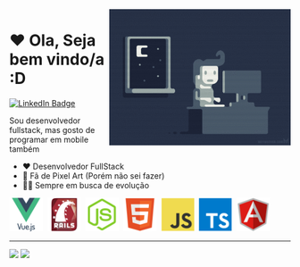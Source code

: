 <img src = "programming.gif" width = "325px" align = "right">

# ❤ Ola, Seja bem vindo/a :D
  <div id="badges">
  <a href = "https://www.linkedin.com/in/jean-rolim-de-amorim-38599a190/">
    <img src="https://img.shields.io/badge/LinkedIn-blue?style=for-the-badge&logo=linkedin&logoColor=white" alt="LinkedIn Badge"/>
  </a>
</div>

Sou desenvolvedor fullstack, mas gosto de programar em mobile também

- ❤ Desenvolvedor FullStack
- 💙 Fã de Pixel Art (Porém não sei fazer)
- 👩‍💻 Sempre em busca de evolução

<div>
  <img src="https://github.com/devicons/devicon/blob/master/icons/vuejs/vuejs-original-wordmark.svg" title="VueJs" alt="VueJs" width="60" height="60"/>&nbsp;
  <img src="https://github.com/devicons/devicon/blob/master/icons/rails/rails-original-wordmark.svg" title="Rails" alt="Rails" width="60" height="60"/>&nbsp;
  <img src="https://github.com/devicons/devicon/blob/master/icons/nodejs/nodejs-original.svg" title="NodeJs" alt="NodeJs" width="60" height="60"/>&nbsp;
  <img src="https://github.com/devicons/devicon/blob/master/icons/html5/html5-original.svg" title="HTML5" alt="HTML" width="60" height="60"/>&nbsp;
  <img src="https://github.com/devicons/devicon/blob/master/icons/javascript/javascript-original.svg" title="JavaScript" alt="JavaScript" width="60" height="60"/>&nbsp;
  <img src="https://github.com/devicons/devicon/blob/master/icons/typescript/typescript-original.svg" title="TypeScript" alt="TypeScript" width="60" height="60"/>&nbsp;
  <img src="https://github.com/devicons/devicon/blob/master/icons/angularjs/angularjs-original.svg" title="AngularJs" alt="AngularJs" width="60" height="60"/>&nbsp;
</div>

---


<div align = "left">
<img height = "200em" src="https://github-readme-stats.vercel.app/api/top-langs/?username=BraveRoyal&show_icons=true&theme=bear&count_private=true"/>
<img height = "200em" src="https://github-readme-stats.vercel.app/api?username=BraveRoyal&show_icons=true&show_icons=true&theme=bear&count_private=true" />
</div>
